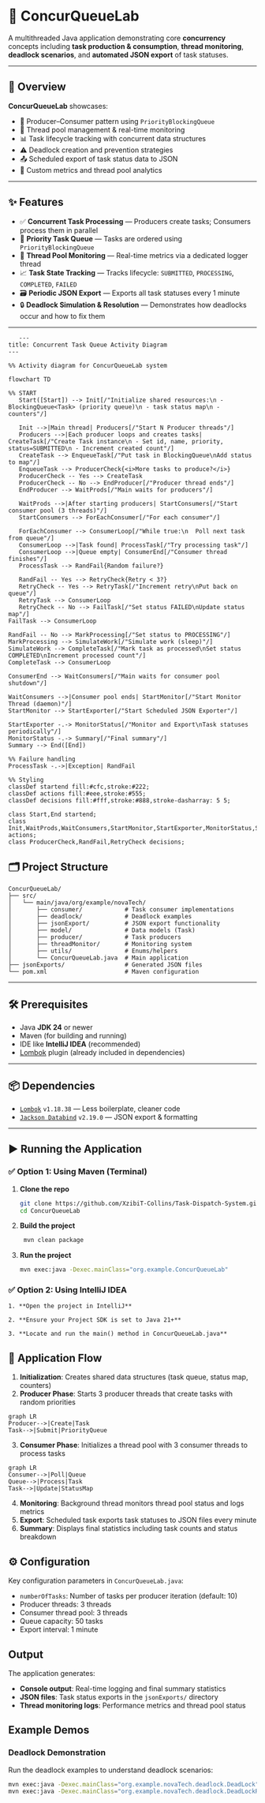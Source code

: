 # 🚀 ConcurQueueLab

A multithreaded Java application demonstrating core **concurrency** concepts including **task production & consumption**, **thread monitoring**, **deadlock scenarios**, and **automated JSON export** of task statuses.

---

## 📘 Overview

**ConcurQueueLab** showcases:

- 🧵 Producer–Consumer pattern using `PriorityBlockingQueue`
- 🔁 Thread pool management & real-time monitoring
- 📊 Task lifecycle tracking with concurrent data structures
- ⚠️ Deadlock creation and prevention strategies
- 📤 Scheduled export of task status data to JSON
- 🧪 Custom metrics and thread pool analytics

---

## ✨ Features

- ✅ **Concurrent Task Processing** — Producers create tasks; Consumers process them in parallel
- 📌 **Priority Task Queue** — Tasks are ordered using `PriorityBlockingQueue`
- 📡 **Thread Pool Monitoring** — Real-time metrics via a dedicated logger thread
- 📈 **Task State Tracking** — Tracks lifecycle: `SUBMITTED`, `PROCESSING`, `COMPLETED`, `FAILED`
- 🗃️ **Periodic JSON Export** — Exports all task statuses every 1 minute
- 🔒 **Deadlock Simulation & Resolution** — Demonstrates how deadlocks occur and how to fix them

---

```mermaid
   ---
title: Concurrent Task Queue Activity Diagram
---

%% Activity diagram for ConcurQueueLab system

flowchart TD

%% START
   Start([Start]) --> Init[/"Initialize shared resources:\n - BlockingQueue<Task> (priority queue)\n - task status map\n - counters"/]

   Init -->|Main thread| Producers[/"Start N Producer threads"/]
   Producers -->|Each producer loops and creates tasks| CreateTask[/"Create Task instance\n - Set id, name, priority, status=SUBMITTED\n - Increment created count"/]
   CreateTask --> EnqueueTask[/"Put task in BlockingQueue\nAdd status to map"/]
   EnqueueTask --> ProducerCheck{<i>More tasks to produce?</i>}
   ProducerCheck -- Yes --> CreateTask
   ProducerCheck -- No --> EndProducer[/"Producer thread ends"/]
   EndProducer --> WaitProds[/"Main waits for producers"/]

   WaitProds -->|After starting producers| StartConsumers[/"Start consumer pool (3 threads)"/]
   StartConsumers --> ForEachConsumer[/"For each consumer"/]

   ForEachConsumer --> ConsumerLoop[/"While true:\n  Poll next task from queue"/]
   ConsumerLoop -->|Task found| ProcessTask[/"Try processing task"/]
   ConsumerLoop -->|Queue empty| ConsumerEnd[/"Consumer thread finishes"/]
   ProcessTask --> RandFail{Random failure?}

   RandFail -- Yes --> RetryCheck{Retry < 3?}
   RetryCheck -- Yes --> RetryTask[/"Increment retry\nPut back on queue"/]
   RetryTask --> ConsumerLoop
   RetryCheck -- No --> FailTask[/"Set status FAILED\nUpdate status map"/]
FailTask --> ConsumerLoop

RandFail -- No --> MarkProcessing[/"Set status to PROCESSING"/]
MarkProcessing --> SimulateWork[/"Simulate work (sleep)"/]
SimulateWork --> CompleteTask[/"Mark task as processed\nSet status COMPLETED\nIncrement processed count"/]
CompleteTask --> ConsumerLoop

ConsumerEnd --> WaitConsumers[/"Main waits for consumer pool shutdown"/]

WaitConsumers -->|Consumer pool ends| StartMonitor[/"Start Monitor Thread (daemon)"/]
StartMonitor --> StartExporter[/"Start Scheduled JSON Exporter"/]

StartExporter -.-> MonitorStatus[/"Monitor and Export\nTask statuses periodically"/]
MonitorStatus -.-> Summary[/"Final summary"/]
Summary --> End([End])

%% Failure handling
ProcessTask -.->|Exception| RandFail

%% Styling
classDef startend fill:#cfc,stroke:#222;
classDef actions fill:#eee,stroke:#555;
classDef decisions fill:#fff,stroke:#888,stroke-dasharray: 5 5;

class Start,End startend;
class Init,WaitProds,WaitConsumers,StartMonitor,StartExporter,MonitorStatus,Summary actions;
class ProducerCheck,RandFail,RetryCheck decisions;

```


## 🗂️ Project Structure

```
ConcurQueueLab/
├── src/
│   └── main/java/org/example/novaTech/
│       ├── consumer/            # Task consumer implementations
│       ├── deadlock/            # Deadlock examples
│       ├── jsonExport/          # JSON export functionality
│       ├── model/               # Data models (Task)
│       ├── producer/            # Task producers
│       ├── threadMonitor/       # Monitoring system
│       ├── utils/               # Enums/helpers
│       └── ConcurQueueLab.java  # Main application
├── jsonExports/                 # Generated JSON files
└── pom.xml                      # Maven configuration
```

---

## 🛠️ Prerequisites

- Java **JDK 24** or newer
- Maven (for building and running)
- IDE like **IntelliJ IDEA** (recommended)
- [Lombok](https://projectlombok.org/) plugin (already included in dependencies)

---

## 📦 Dependencies

- [`Lombok`](https://projectlombok.org/) `v1.18.38` — Less boilerplate, cleaner code
- [`Jackson Databind`](https://github.com/FasterXML/jackson) `v2.19.0` — JSON export & formatting

---

## ▶️ Running the Application

### ✅ Option 1: Using Maven (Terminal)

1. **Clone the repo**
   ```bash
   git clone https://github.com/XzibiT-Collins/Task-Dispatch-System.git
   cd ConcurQueueLab
    ```
2. **Build the project**
   ```bash
    mvn clean package
    ```

3. **Run the project**
    ```bash
   mvn exec:java -Dexec.mainClass="org.example.ConcurQueueLab"
   ```

### ✅ Option 2: Using IntelliJ IDEA
```
1. **Open the project in IntelliJ**

2. **Ensure your Project SDK is set to Java 21+**

3. **Locate and run the main() method in ConcurQueueLab.java**
```

## 🔄 Application Flow

1. **Initialization**: Creates shared data structures (task queue, status map, counters)
2. **Producer Phase**: Starts 3 producer threads that create tasks with random priorities
```mermaid
graph LR
Producer-->|Create|Task
Task-->|Submit|PriorityQueue

```
3. **Consumer Phase**: Initializes a thread pool with 3 consumer threads to process tasks
```mermaid
graph LR
Consumer-->|Poll|Queue
Queue-->|Process|Task
Task-->|Update|StatusMap
```
4. **Monitoring**: Background thread monitors thread pool status and logs metrics
5. **Export**: Scheduled task exports task statuses to JSON files every minute
6. **Summary**: Displays final statistics including task counts and status breakdown

## ⚙️ Configuration

Key configuration parameters in `ConcurQueueLab.java`:
- `numberOfTasks`: Number of tasks per producer iteration (default: 10)
- Producer threads: 3 threads
- Consumer thread pool: 3 threads
- Queue capacity: 50 tasks
- Export interval: 1 minute

## Output

The application generates:
- **Console output**: Real-time logging and final summary statistics
- **JSON files**: Task status exports in the `jsonExports/` directory
- **Thread monitoring logs**: Performance metrics and thread pool status

## Example Demos

### Deadlock Demonstration
Run the deadlock examples to understand deadlock scenarios:
```bash
mvn exec:java -Dexec.mainClass="org.example.novaTech.deadlock.DeadLock"
mvn exec:java -Dexec.mainClass="org.example.novaTech.deadlock.DeadLockResolved"
```



